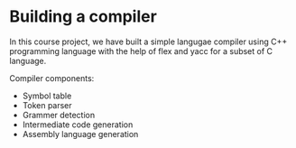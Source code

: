 # Building a compiler

In this course project, we have built a simple langugae compiler using C++ programming language with the help of flex and yacc for a subset of C language. 

Compiler components:
- Symbol table
- Token parser
- Grammer detection
- Intermediate code generation
- Assembly language generation
